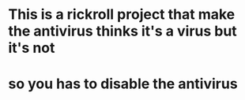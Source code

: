 # This is a rickroll project that make the antivirus thinks it's a virus but it's not
# so you has to disable the antivirus

